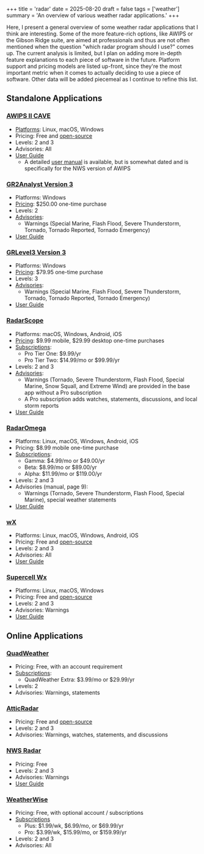 +++
title = 'radar'
date = 2025-08-20
draft = false
tags = ['weather']
summary = 'An overview of various weather radar applications.'
+++

Here, I present a general overview of some weather radar applications that I think are interesting. Some of the more feature-rich options, like AWIPS or the Gibson Ridge suite, are aimed at professionals and thus are not often mentioned when the question "which radar program should I use?" comes up. The current analysis is limited, but I plan on adding more in-depth feature explanations to each piece of software in the future. Platform support and pricing models are listed up-front, since they're the most important metric when it comes to actually deciding to use a piece of software. Other data will be added piecemeal as I continue to refine this list.

## Standalone Applications

### [AWIPS II CAVE](https://unidata.github.io/awips2/install/install-cave/)

- [Platforms](https://unidata.github.io/awips2/install/install-cave/#latest-cave-versions): Linux, macOS, Windows
- Pricing: Free and [open-source](https://github.com/Unidata/awips2)
- Levels: 2 and 3
- Advisories: All
- [User Guide](https://unidata.github.io/awips2/)
    - A detailed [user manual](https://unidata.github.io/awips2/raytheon/cave_d2d/) is available, but is somewhat dated and is specifically for the NWS version of AWIPS

### [GR2Analyst Version 3](https://www.grlevelx.com/gr2analyst_3/)

- Platforms: Windows
- [Pricing](https://www.grlevelx.com/gr2analyst_3/#purchase): $250.00 one-time purchase
- Levels: 2
- [Advisories](https://www.grlevelx.com/manuals/warnings/):
    - Warnings (Special Marine, Flash Flood, Severe Thunderstorm, Tornado, Tornado Reported, Tornado Emergency)
- [User Guide](https://www.grlevelx.com/manuals/gr2analyst_2/)

### [GRLevel3 Version 3](https://www.grlevelx.com/grlevel3_3/)

- Platforms: Windows
- [Pricing](https://www.grlevelx.com/grlevel3_3/#purchase): $79.95 one-time purchase
- Levels: 3
- [Advisories](https://www.grlevelx.com/manuals/warnings/):
    - Warnings (Special Marine, Flash Flood, Severe Thunderstorm, Tornado, Tornado Reported, Tornado Emergency)
- [User Guide](https://www.grlevelx.com/manuals/grlevel3_2/)

### [RadarScope](https://radarscope.zendesk.com/hc/en-us)

- Platforms: macOS, Windows, Android, iOS
- [Pricing](https://radarscope.zendesk.com/hc/en-us/articles/8991808352914-How-to-Purchase): $9.99 mobile, $29.99 desktop one-time purchases
- [Subscriptions](https://radarscope.zendesk.com/hc/en-us/articles/8991862852754-Upgrading-Your-RadarScope-Experience):
    - Pro Tier One: $9.99/yr
    - Pro Tier Two: $14.99/mo or $99.99/yr
- Levels: 2 and 3
- [Advisories](https://radarscope.zendesk.com/hc/en-us/articles/8989939553682-Weather-Bulletins):
    - Warnings (Tornado, Severe Thunderstorm, Flash Flood, Special Marine, Snow Squall, and Extreme Wind) are provided in the base app without a Pro subscription
    - A Pro subscription adds watches, statements, discussions, and local storm reports
- [User Guide](https://radarscope.zendesk.com/hc/en-us/categories/8970574236050-User-s-Guide)

### [RadarOmega](https://www.radaromega.com/)

- Platforms: Linux, macOS, Windows, Android, iOS
- Pricing: $8.99 mobile one-time purchase
- [Subscriptions](https://www.radaromega.com/#subscriptions):
    - Gamma: $4.99/mo or $49.00/yr
    - Beta: $8.99/mo or $89.00/yr
    - Alpha: $11.99/mo or $119.00/yr
- Levels: 2 and 3
- Advisories (manual, page 9):
    - Warnings (Tornado, Severe Thunderstorm, Flash Flood, Special Marine), special weather statements
- [User Guide](https://www.sdsweather.com/PDF/RO_UserGuide_2024NEW.pdf)

### [wX](https://gitlab.com/joshua.tee/wx)

- Platforms: Linux, macOS, Windows, Android, iOS
- Pricing: Free and [open-source](https://gitlab.com/joshua.tee/wx)
- Levels: 2 and 3
- Advisories: All
- [User Guide](https://gitlab.com/joshua.tee/wxl23/-/blob/master/doc/FAQ.md)

### [Supercell Wx](https://supercellwx.net/)

- Platforms: Linux, macOS, Windows
- Pricing: Free and [open-source](https://github.com/dpaulat/supercell-wx)
- Levels: 2 and 3
- Advisories: Warnings
- [User Guide](https://supercell-wx.readthedocs.io/en/stable/index.html)

## Online Applications

### [QuadWeather](https://radar.quadweather.com/)

- Pricing: Free, with an account requirement
- [Subscriptions](https://radar.quadweather.com/auth/account):
    - QuadWeather Extra: $3.99/mo or $29.99/yr
- Levels: 2
- Advisories: Warnings, statements

### [AtticRadar](https://atticradar.steepatticstairs.net/)

- Pricing: Free and [open-source](https://github.com/SteepAtticStairs/AtticRadar)
- Levels: 2 and 3
- Advisories: Warnings, watches, statements, and discussions

### [NWS Radar](https://radar.weather.gov/)

- Pricing: Free
- Levels: 2 and 3
- Advisories: Warnings
- [User Guide](https://www.weather.gov/radarfaq)

### [WeatherWise](https://web.weatherwise.app)

- Pricing: Free, with optional account / subscriptions
- [Subscriptions](https://apps.apple.com/us/app/weatherwise-app/id6736407724)
    - Plus: $1.99/wk, $6.99/mo, or $69.99/yr
    - Pro: $3.99/wk, $15.99/mo, or $159.99/yr
- Levels: 2 and 3
- Advisories: All

